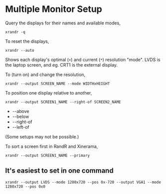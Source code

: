 Multiple Monitor Setup 
======================

Query the displays for their names and available modes,

`xrandr -q`

To reset the displays,

`xrandr --auto`

Shows each display's optimal (`+`) and current (`*`) resolution "mode". LVDS is the laptop screen, and eg. CRT1 is the external display.

To (turn on) and change the resolution,

`xrandr --output SCREEN_NAME --mode WIDTHxHEIGHT`

To position one display relative to another,

`xrandr --output SCREEN1_NAME --right-of SCREEN2_NAME`

* --above
* --below
* --right-of
* --left-of

(Some setups may not be possible.)

To sort a screen first in RandR and Xinerama,

`xrandr --output SCREEN1_NAME --primary`

It's easiest to set in one command
----------------------------------

`xrandr --output LVDS --mode 1280x720 --pos 0x-720 --output VGA1 --mode 1280x720 --pos 0x0`

